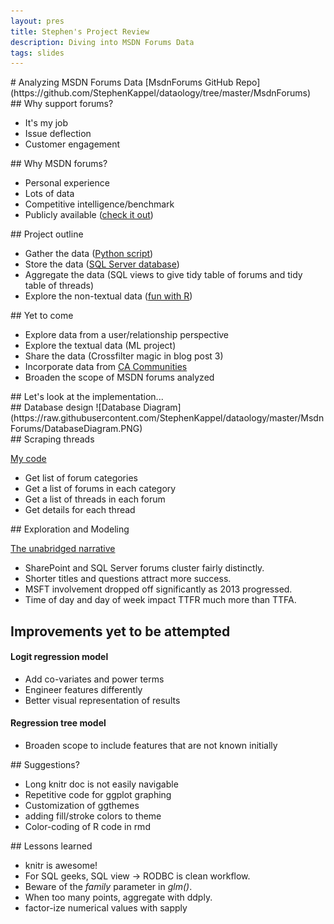 ```yaml
---
layout: pres
title: Stephen's Project Review
description: Diving into MSDN Forums Data
tags: slides
---
```


<section>
	<section>
# Analyzing MSDN Forums Data
[MsdnForums GitHub Repo](https://github.com/StephenKappel/dataology/tree/master/MsdnForums)
</section>
	<section>
## Why support forums?

- It's my job
- Issue deflection
- Customer engagement

</section>
	<section>
## Why MSDN forums?

- Personal experience
- Lots of data
- Competitive intelligence/benchmark
- Publicly available ([check it out](http://social.msdn.microsoft.com/Forums/en-US/home))

</section>
	<section>
## Project outline

- Gather the data ([Python script](https://github.com/StephenKappel/dataology/tree/master/MsdnForums/ForumScraper))
- Store the data ([SQL Server database](https://github.com/StephenKappel/dataology/blob/master/MsdnForums/DatabaseDiagram.PNG))
- Aggregate the data (SQL views to give tidy table of forums and tidy table of threads)
- Explore the non-textual data ([fun with R](https://github.com/StephenKappel/dataology/blob/master/MsdnForums/ExplorationAndCommentary.md))
</section>
	<section>
## Yet to come

- Explore data from a user/relationship perspective
- Explore the textual data (ML project)
- Share the data (Crossfilter magic in blog post 3)
- Incorporate data from [CA Communities](https://communities.ca.com/)
- Broaden the scope of MSDN forums analyzed

</section>
</section>
<section>
	<section>
## Let's look at the implementation...
</section>
	<section>
## Database design
![Database Diagram](https://raw.githubusercontent.com/StephenKappel/dataology/master/MsdnForums/DatabaseDiagram.PNG)
</section>
	<section>
## Scraping threads

[My code](https://github.com/StephenKappel/dataology/tree/master/MsdnForums/ForumScraper)

- Get list of forum categories
- Get a list of forums in each category
- Get a list of threads in each forum
- Get details for each thread

</section>
	<section>
## Exploration and Modeling

[The unabridged narrative](https://github.com/StephenKappel/dataology/blob/master/MsdnForums/ExplorationAndCommentary.md)

- SharePoint and SQL Server forums cluster fairly distinctly.
- Shorter titles and questions attract more success.
- MSFT involvement dropped off significantly as 2013 progressed.
- Time of day and day of week impact TTFR much more than TTFA.
</section>
</section>
<section>
	<section>

## Improvements yet to be attempted

#### Logit regression model

- Add co-variates and power terms
- Engineer features differently
- Better visual representation of results

#### Regression tree model

- Broaden scope to include features that are not known initially
</section>
	<section>
## Suggestions?

- Long knitr doc is not easily navigable
- Repetitive code for ggplot graphing
- Customization of ggthemes
- adding fill/stroke colors to theme
- Color-coding of R code in rmd
</section>
	<section>
## Lessons learned

- knitr is awesome!
- For SQL geeks, SQL view -> RODBC is clean workflow.
- Beware of the *family* parameter in *glm()*.
- When too many points, aggregate with ddply.
- factor-ize numerical values with sapply
</section>
</section>
